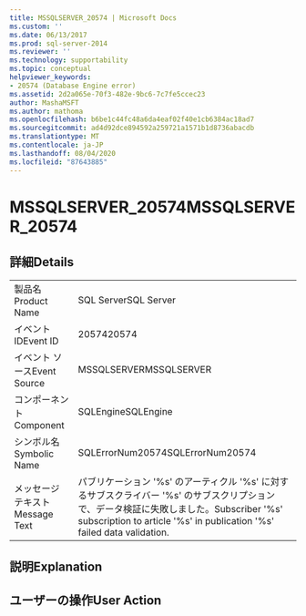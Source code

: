 ```yaml
---
title: MSSQLSERVER_20574 | Microsoft Docs
ms.custom: ''
ms.date: 06/13/2017
ms.prod: sql-server-2014
ms.reviewer: ''
ms.technology: supportability
ms.topic: conceptual
helpviewer_keywords:
- 20574 (Database Engine error)
ms.assetid: 2d2a065e-70f3-482e-9bc6-7c7fe5ccec23
author: MashaMSFT
ms.author: mathoma
ms.openlocfilehash: b6be1c44fc48a6da4eaf02f40e1cb6384ac18ad7
ms.sourcegitcommit: ad4d92dce894592a259721a1571b1d8736abacdb
ms.translationtype: MT
ms.contentlocale: ja-JP
ms.lasthandoff: 08/04/2020
ms.locfileid: "87643885"
---
```

# <a name="mssqlserver_20574"></a><span data-ttu-id="adece-102">MSSQLSERVER_20574</span><span class="sxs-lookup"><span data-stu-id="adece-102">MSSQLSERVER_20574</span></span>
    
## <a name="details"></a><span data-ttu-id="adece-103">詳細</span><span class="sxs-lookup"><span data-stu-id="adece-103">Details</span></span>  
  
|||  
|-|-|  
|<span data-ttu-id="adece-104">製品名</span><span class="sxs-lookup"><span data-stu-id="adece-104">Product Name</span></span>|<span data-ttu-id="adece-105">SQL Server</span><span class="sxs-lookup"><span data-stu-id="adece-105">SQL Server</span></span>|  
|<span data-ttu-id="adece-106">イベント ID</span><span class="sxs-lookup"><span data-stu-id="adece-106">Event ID</span></span>|<span data-ttu-id="adece-107">20574</span><span class="sxs-lookup"><span data-stu-id="adece-107">20574</span></span>|  
|<span data-ttu-id="adece-108">イベント ソース</span><span class="sxs-lookup"><span data-stu-id="adece-108">Event Source</span></span>|<span data-ttu-id="adece-109">MSSQLSERVER</span><span class="sxs-lookup"><span data-stu-id="adece-109">MSSQLSERVER</span></span>|  
|<span data-ttu-id="adece-110">コンポーネント</span><span class="sxs-lookup"><span data-stu-id="adece-110">Component</span></span>|<span data-ttu-id="adece-111">SQLEngine</span><span class="sxs-lookup"><span data-stu-id="adece-111">SQLEngine</span></span>|  
|<span data-ttu-id="adece-112">シンボル名</span><span class="sxs-lookup"><span data-stu-id="adece-112">Symbolic Name</span></span>|<span data-ttu-id="adece-113">SQLErrorNum20574</span><span class="sxs-lookup"><span data-stu-id="adece-113">SQLErrorNum20574</span></span>|  
|<span data-ttu-id="adece-114">メッセージ テキスト</span><span class="sxs-lookup"><span data-stu-id="adece-114">Message Text</span></span>|<span data-ttu-id="adece-115">パブリケーション '%s' のアーティクル '%s' に対するサブスクライバー '%s' のサブスクリプションで、データ検証に失敗しました。</span><span class="sxs-lookup"><span data-stu-id="adece-115">Subscriber '%s' subscription to article '%s' in publication '%s' failed data validation.</span></span>|  
  
## <a name="explanation"></a><span data-ttu-id="adece-116">説明</span><span class="sxs-lookup"><span data-stu-id="adece-116">Explanation</span></span>  
  
## <a name="user-action"></a><span data-ttu-id="adece-117">ユーザーの操作</span><span class="sxs-lookup"><span data-stu-id="adece-117">User Action</span></span>  
  
